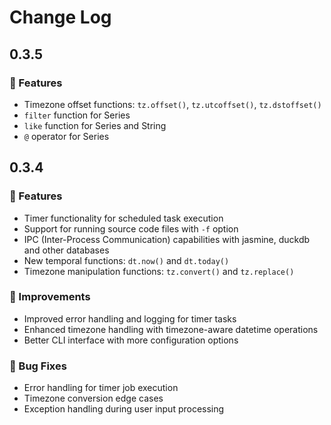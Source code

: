 # Change Log

## 0.3.5

### 🚀 Features

- Timezone offset functions: `tz.offset()`, `tz.utcoffset()`, `tz.dstoffset()`
- `filter` function for Series
- `like` function for Series and String
- `@` operator for Series

## 0.3.4

### 🚀 Features

- Timer functionality for scheduled task execution
- Support for running source code files with `-f` option
- IPC (Inter-Process Communication) capabilities with jasmine, duckdb and other databases
- New temporal functions: `dt.now()` and `dt.today()`
- Timezone manipulation functions: `tz.convert()` and `tz.replace()`

### 🔨 Improvements

- Improved error handling and logging for timer tasks
- Enhanced timezone handling with timezone-aware datetime operations
- Better CLI interface with more configuration options

### 🐛 Bug Fixes

- Error handling for timer job execution
- Timezone conversion edge cases
- Exception handling during user input processing
